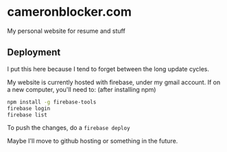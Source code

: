 # cameronblocker.com

My personal website for resume and stuff

## Deployment

I put this here because I tend to forget between the long update cycles.

My website is currently hosted with firebase, under my gmail account.
If on a new computer, you'll need to: (after installing npm)
```bash
npm install -g firebase-tools
firebase login
firebase list
```
To push the changes, do a `firebase deploy` 

Maybe I'll move to github hosting or something in the future.